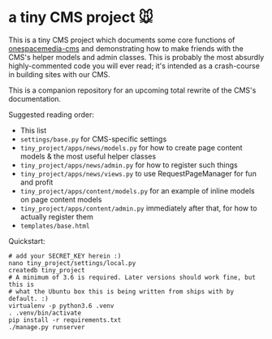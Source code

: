 a tiny CMS project 🐭
=====================

This is a tiny CMS project which documents some core functions of [onespacemedia-cms](https://github.com/onespacemedia/cms) and demonstrating how to make friends with the CMS's helper models and admin classes. This is probably the most absurdly highly-commented code you will ever read; it's intended as a crash-course in building sites with our CMS.

This is a companion repository for an upcoming total rewrite of the CMS's documentation.

Suggested reading order:

* This list
* `settings/base.py` for CMS-specific settings
* `tiny_project/apps/news/models.py` for how to create page content models & the most useful helper classes
* `tiny_project/apps/news/admin.py` for how to register such things
* `tiny_project/apps/news/views.py` to use RequestPageManager for fun and profit
* `tiny_project/apps/content/models.py` for an example of inline models on page content models
* `tiny_project/apps/content/admin.py` immediately after that, for how to actually register them
* `templates/base.html`

Quickstart:

```
# add your SECRET_KEY herein :)
nano tiny_project/settings/local.py
createdb tiny_project
# A minimum of 3.6 is required. Later versions should work fine, but this is
# what the Ubuntu box this is being written from ships with by default. :)
virtualenv -p python3.6 .venv
. .venv/bin/activate
pip install -r requirements.txt
./manage.py runserver
```
